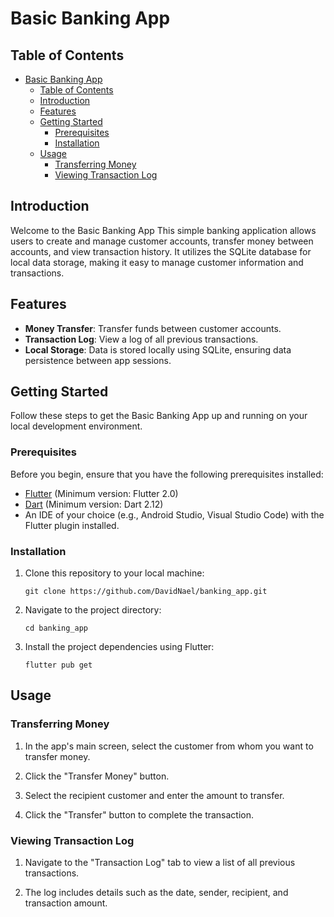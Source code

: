 # Basic Banking App

## Table of Contents

- [Basic Banking App](#basic-banking-app)
  - [Table of Contents](#table-of-contents)
  - [Introduction](#introduction)
  - [Features](#features)
  - [Getting Started](#getting-started)
    - [Prerequisites](#prerequisites)
    - [Installation](#installation)
  - [Usage](#usage)
    - [Transferring Money](#transferring-money)
    - [Viewing Transaction Log](#viewing-transaction-log)

## Introduction

Welcome to the Basic Banking App This simple banking application allows users to create and manage customer accounts, transfer money between accounts, and view transaction history. It utilizes the SQLite database for local data storage, making it easy to manage customer information and transactions.

## Features

- **Money Transfer**: Transfer funds between customer accounts.
- **Transaction Log**: View a log of all previous transactions.
- **Local Storage**: Data is stored locally using SQLite, ensuring data persistence between app sessions.

## Getting Started

Follow these steps to get the Basic Banking App up and running on your local development environment.

### Prerequisites

Before you begin, ensure that you have the following prerequisites installed:

- [Flutter](https://flutter.dev/docs/get-started/install) (Minimum version: Flutter 2.0)
- [Dart](https://dart.dev/get-dart) (Minimum version: Dart 2.12)
- An IDE of your choice (e.g., Android Studio, Visual Studio Code) with the Flutter plugin installed.

### Installation

1. Clone this repository to your local machine:

   ```shell
   git clone https://github.com/DavidNael/banking_app.git
   ```

2. Navigate to the project directory:

   ```shell
   cd banking_app
   ```

3. Install the project dependencies using Flutter:

   ```shell
   flutter pub get
   ```

## Usage

### Transferring Money

1. In the app's main screen, select the customer from whom you want to transfer money.

2. Click the "Transfer Money" button.

3. Select the recipient customer and enter the amount to transfer.

4. Click the "Transfer" button to complete the transaction.

### Viewing Transaction Log

1. Navigate to the "Transaction Log" tab to view a list of all previous transactions.

2. The log includes details such as the date, sender, recipient, and transaction amount.
